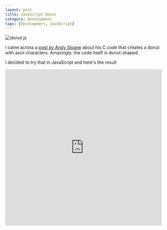 ```yaml
---
layout: post
title: JavaScript Donut
category: Development
tags: [development, JavaScript]
---
```

![donut.js]({{site.images_url}}2021/04/donut-js.png)  


I came across a [post by Andy Sloane](https://www.a1k0n.net/2011/07/20/donut-math.html) about his C code that creates a donut with ascii characters. Amazingly, the code itself is donut-shaped.

I decided to try that in JavaScript and here's the result

<iframe height="502" style="width: 100%;" scrolling="no" title="JavaScript Donut - ASCII Art" src="https://codepen.io/housamz/embed/zYNmppq?height=502&theme-id=dark&default-tab=js,result" frameborder="no" loading="lazy" allowtransparency="true" allowfullscreen="true">
  See the Pen <a href='https://codepen.io/housamz/pen/zYNmppq'>JavaScript Donut - ASCII Art</a> by Housamz
  (<a href='https://codepen.io/housamz'>@housamz</a>) on <a href='https://codepen.io'>CodePen</a>.
</iframe>